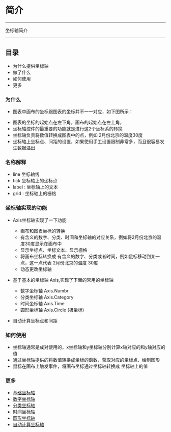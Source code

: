 # 简介

----

坐标轴简介

----

## 目录

  * 为什么提供坐标轴
  * 做了什么
  * 如何使用
  * 更多

### 为什么

  * 图表中画布的坐标跟图表的坐标并不一一对应，如下图所示：

<div id="c1"></div>

<script>
  seajs.use('achart-canvas',function(Canvas) {

    var canvas = new Canvas({
      id : 'c1',
      width : 500,
      height : 500
    });

    canvas.addShape('text',{
      fill : 'red',
      x : 100,
      y : 100,
      text : '画布坐标\n(0,0)'
    });

    canvas.addShape('circle',{
      cx : 200,
      cy : 200,
      r : 5,
      fill : 'red'
    });

    canvas.addShape('text',{
      fill : 'red',
      x : 200,
      y : 180,
      text : '画布坐标\n(100,100)'
    });

    canvas.addShape('rect',{
      x : 100,
      y : 100,
      width : 300,
      height : 300,
      stroke : '#ddd'
    });

    canvas.addShape('line',{
      x1 : 100,
      y1 : 100,
      x2 : 200,
      y2 : 100,
      'arrow-end' : 'classic',
      'stroke-width' : 2,
      stroke : 'red'
    });

    canvas.addShape('line',{
      x1 : 100,
      y1 : 100,
      x2 : 100,
      y2 : 200,
      'arrow-end' : 'classic',
      'stroke-width' : 2,
      stroke : 'red'
    });

    canvas.addShape('text',{
      fill : 'red',
      x : 100,
      y : 400,
      text : '图表坐标\n(0,0)'
    });


    canvas.addShape('circle',{
      cx : 200,
      cy : 300,
      r : 5,
      fill : 'blue'
    });

    canvas.addShape('text',{
      fill : 'blue',
      x : 200,
      y : 280,
      text : '图表坐标\n(100,100)'
    });

    canvas.addShape('line',{
      x1 : 100,
      y1 : 400,
      x2 : 200,
      y2 : 400,
      'arrow-end' : 'classic',
      'stroke-width' : 2,
      stroke : 'blue'
    });

    canvas.addShape('line',{
      x1 : 100,
      y1 : 400,
      x2 : 100,
      y2 : 300,
      'arrow-end' : 'classic',
      'stroke-width' : 2,
      stroke : 'blue'
    });


  });
</script>

  * 图表的坐标的起始点在左下角，画布的起始点在左上角，
  * 坐标轴控件的最重要的功能就是进行这2个坐标系的转换
  * 坐标轴负责将数值转换成图表中的点，例如 2月份北京的温度30度
  * 坐标轴上坐标点、间距的设置，如果使用手工设置限制非常多，而且很容易发生数据溢出

### 名称解释
  
  * line 坐标轴线
  * tick 坐标轴上的坐标点
  * label : 坐标轴上的文本
  * grid : 坐标轴上的栅格

### 坐标轴实现的功能

  * Axis坐标轴实现了一下功能

    * 画布和图表坐标的转换
    * 有含义的数字、分类、时间和坐标轴的对应关系，例如将2月份北京的温度30度显示在画布中
    * 显示坐标点、坐标文本、显示栅格
    * 将画布坐标转换成 有含义的数字、分类或者时间，例如鼠标移动到某一点，这一点代表 2月份北京的温度 30度
    * 动态更改坐标轴

  * 基于基本的坐标轴 Axis,实现了下面的常用的坐标轴

    * 数字坐标轴 Axis.Numbr
    * 分类坐标轴 Axis.Category
    * 时间坐标轴 Axis.Time
    * 圆形坐标轴 Axis.Circle (极坐标)

  * 自动计算坐标点和间距

### 如何使用

  * 坐标轴通常是成对使用的，x坐标轴和y坐标轴分别计算x轴对应的和y轴对应的值
  * 通过坐标轴提供的将数值转换成坐标的函数，获取对应的坐标点、绘制图形
  * 鼠标在画布上触发事件，将画布坐标通过坐标轴转换成 坐标轴上的值

### 更多
  
  * [基础坐标轴](1-base.md)
  * [数字坐标轴](2-number.md)
  * [分类坐标轴](3-category.md)
  * [时间坐标轴](4-time.md)
  * [圆形坐标轴](5-circle.md)
  * [自动计算坐标轴](6-auto.md)

